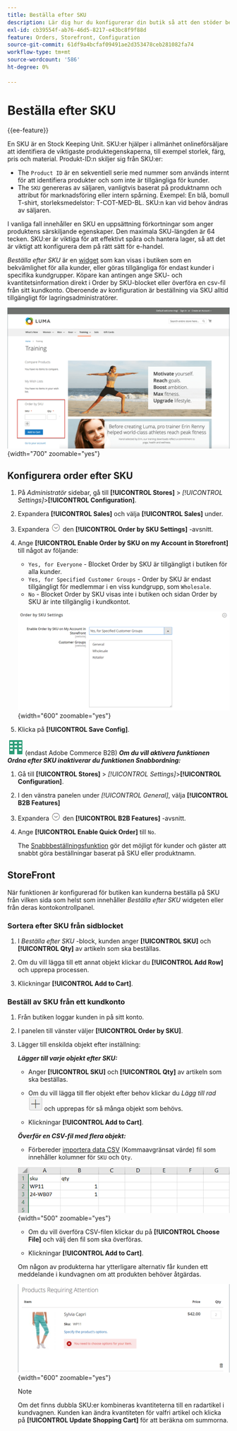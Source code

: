 ```yaml
---
title: Beställa efter SKU
description: Lär dig hur du konfigurerar din butik så att den stöder beställning via SKU som en smidighet för dina kunder.
exl-id: cb39554f-ab76-46d5-8217-e43bc8f9f88d
feature: Orders, Storefront, Configuration
source-git-commit: 61df9a4bcfaf09491ae2d353478ceb281082fa74
workflow-type: tm+mt
source-wordcount: '586'
ht-degree: 0%

---
```


# Beställa efter SKU

{{ee-feature}}

En SKU är en Stock Keeping Unit. SKU:er hjälper i allmänhet onlineförsäljare att identifiera de viktigaste produktegenskaperna, till exempel storlek, färg, pris och material. Produkt-ID:n skiljer sig från SKU:er:

- The `Product ID` är en sekventiell serie med nummer som används internt för att identifiera produkter och som inte är tillgängliga för kunder.
- The `SKU` genereras av säljaren, vanligtvis baserat på produktnamn och attribut för marknadsföring eller intern spårning. Exempel: En blå, bomull T-shirt, storleksmedelstor: T-COT-MED-BL. SKU:n kan vid behov ändras av säljaren.

I vanliga fall innehåller en SKU en uppsättning förkortningar som anger produktens särskiljande egenskaper. Den maximala SKU-längden är 64 tecken. SKU:er är viktiga för att effektivt spåra och hantera lager, så att det är viktigt att konfigurera dem på rätt sätt för e-handel.

_Beställa efter SKU_ är en [widget](../content-design/widgets.md) som kan visas i butiken som en bekvämlighet för alla kunder, eller göras tillgängliga för endast kunder i specifika kundgrupper. Köpare kan antingen ange SKU- och kvantitetsinformation direkt i Order by SKU-blocket eller överföra en csv-fil från sitt kundkonto. Oberoende av konfiguration är beställning via SKU alltid tillgängligt för lagringsadministratörer.

![Beställ av SKU i butiken](./assets/storefront-order-by-sku.png){width="700" zoomable="yes"}

## Konfigurera order efter SKU

1. På _Administratör_ sidebar, gå till **[!UICONTROL Stores]** > _[!UICONTROL Settings]_>**[!UICONTROL Configuration]**.

1. Expandera **[!UICONTROL Sales]** och välja **[!UICONTROL Sales]** under.

1. Expandera ![Expansionsväljare](../assets/icon-display-expand.png) den **[!UICONTROL Order by SKU Settings]** -avsnitt.

1. Ange **[!UICONTROL Enable Order by SKU on my Account in Storefront]** till något av följande:

   - `Yes, for Everyone` - Blocket Order by SKU är tillgängligt i butiken för alla kunder.
   - `Yes, for Specified Customer Groups` - Order by SKU är endast tillgängligt för medlemmar i en viss kundgrupp, som `Wholesale`.
   - `No` - Blocket Order by SKU visas inte i butiken och sidan Order by SKU är inte tillgänglig i kundkontot.

   ![Inställningar för beställning efter SKU](../configuration-reference/sales/assets/sales-order-by-sku-settings.png){width="600" zoomable="yes"}

1. Klicka på **[!UICONTROL Save Config]**.

![Adobe Commerce B2B](../assets/b2b.svg) (endast Adobe Commerce B2B) _**Om du vill aktivera funktionen Ordna efter SKU inaktiverar du funktionen Snabbordning:**_

1. Gå till **[!UICONTROL Stores]** > _[!UICONTROL Settings]_>**[!UICONTROL Configuration]**.

1. I den vänstra panelen under _[!UICONTROL General]_, välja **[!UICONTROL B2B Features]**

1. Expandera ![Expansionsväljare](../assets/icon-display-expand.png) den **[!UICONTROL B2B Features]** -avsnitt.

1. Ange **[!UICONTROL Enable Quick Order]** till `No`.

   The [Snabbbeställningsfunktion](../b2b/quick-order.md) gör det möjligt för kunder och gäster att snabbt göra beställningar baserat på SKU eller produktnamn.

## StoreFront

När funktionen är konfigurerad för butiken kan kunderna beställa på SKU från vilken sida som helst som innehåller _Beställa efter SKU_ widgeten eller från deras kontokontrollpanel.

### Sortera efter SKU från sidblocket

1. I _Beställa efter SKU_ -block, kunden anger **[!UICONTROL SKU]** och **[!UICONTROL Qty]** av artikeln som ska beställas.

1. Om du vill lägga till ett annat objekt klickar du **[!UICONTROL Add Row]** och upprepa processen.

1. Klickningar **[!UICONTROL Add to Cart]**.

### Beställ av SKU från ett kundkonto

1. Från butiken loggar kunden in på sitt konto.

1. I panelen till vänster väljer **[!UICONTROL Order by SKU]**.

1. Lägger till enskilda objekt efter inställning:

   _**Lägger till varje objekt efter SKU:**_

   - Anger **[!UICONTROL SKU]** och **[!UICONTROL Qty]** av artikeln som ska beställas.

   - Om du vill lägga till fler objekt efter behov klickar du _Lägg till rad_ ![Plusteckenknapp](../assets/button-add-item.png) och upprepas för så många objekt som behövs.

   - Klickningar **[!UICONTROL Add to Cart]**.

   _**Överför en CSV-fil med flera objekt:**_

   - Förbereder [importera data CSV](../systems/data-csv.md) (Kommaavgränsat värde) fil som innehåller kolumner för `SKU` och `Qty`.

   ![SKU:er att importera](./assets/account-dashboard-order-by-sku-import.png){width="500" zoomable="yes"}

   - Om du vill överföra CSV-filen klickar du på **[!UICONTROL Choose File]** och välj den fil som ska överföras.

   - Klickningar **[!UICONTROL Add to Cart]**.

   Om någon av produkterna har ytterligare alternativ får kunden ett meddelande i kundvagnen om att produkten behöver åtgärdas.

   ![Produkten måste åtgärdas](./assets/account-dashboard-order-by-sku-cart-product-requires-attention.png){width="600" zoomable="yes"}

   >[!NOTE]
   >
   >Om det finns dubbla SKU:er kombineras kvantiteterna till en radartikel i kundvagnen. Kunden kan ändra kvantiteten för valfri artikel och klicka på **[!UICONTROL Update Shopping Cart]** för att beräkna om summorna.

